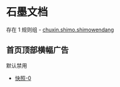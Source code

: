 # 石墨文档

存在 1 规则组 - [chuxin.shimo.shimowendang](/src/apps/chuxin.shimo.shimowendang.ts)

## 首页顶部横幅广告

默认禁用

- [快照-0](https://i.gkd.li/i/13627960)

